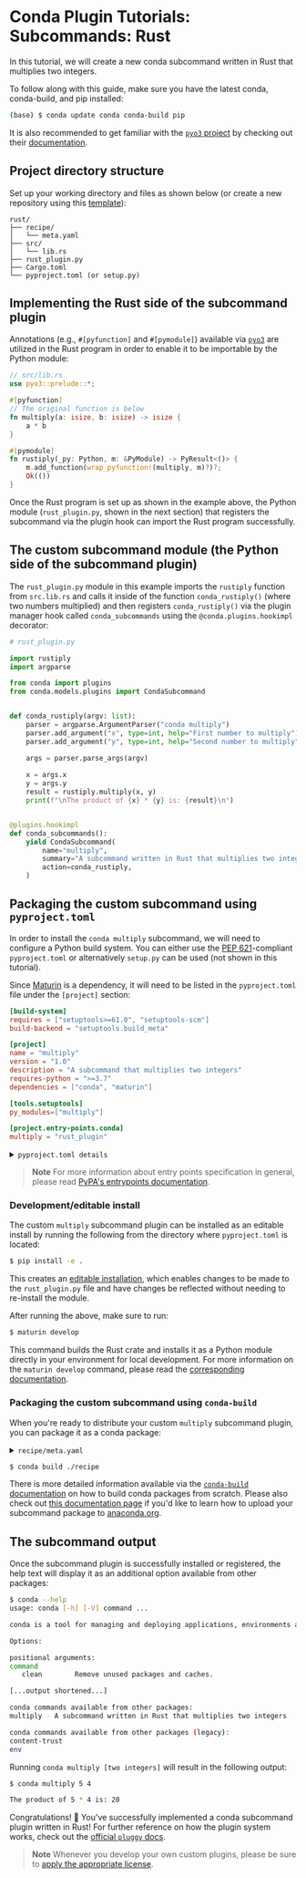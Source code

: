 [template]: https://github.com/conda/conda-plugin-template/generate
[pyo3 docs]: https://pyo3.rs/latest/
[pyproject.toml docs]: https://packaging.python.org/en/latest/tutorials/packaging-projects/#creating-pyproject-toml
[entrypoints docs]: https://packaging.python.org/en/latest/specifications/entry-points/
[editable install doc]: https://pip.pypa.io/en/stable/topics/local-project-installs/#editable-installs
[maturin develop docs]: https://www.maturin.rs/develop.html
[build conda packages]: https://docs.conda.io/projects/conda-build/en/latest/user-guide/tutorials/build-pkgs.html
[upload to anaconda.org]: https://docs.anaconda.com/anacondaorg/user-guide/tasks/work-with-packages/#uploading-packages
[anaconda.org site]: https://anaconda.org/
[licenses]: https://docs.conda.io/projects/conda/en/latest/dev-guide/plugin-api/index.html#a-note-on-licensing
[pep 621]: https://peps.python.org/pep-0621/
[maturin]: https://github.com/PyO3/maturin
[pyo3]: https://github.com/PyO3/pyo3
[pluggy docs]: https://pluggy.readthedocs.io/en/stable/index.html

# Conda Plugin Tutorials: Subcommands: Rust

In this tutorial, we will create a new conda subcommand written in Rust that multiplies two integers.

To follow along with this guide, make sure you have the latest conda, conda-build, and pip installed:

```bash
(base) $ conda update conda conda-build pip
```

It is also recommended to get familiar with the [`pyo3` project][pyo3] by checking out their [documentation][pyo3 docs].

## Project directory structure

Set up your working directory and files as shown below (or create a new repository using this [template][template]):

```
rust/
├── recipe/
│   └── meta.yaml
├── src/
│   └── lib.rs
├── rust_plugin.py
├── Cargo.toml
└── pyproject.toml (or setup.py)
```

## Implementing the Rust side of the subcommand plugin

Annotations (e.g., `#[pyfunction]` and `#[pymodule]`) available via [`pyo3`][pyo3] are utilized in the Rust program in order to enable it to be importable by the Python module:

```rust
// src/lib.rs
use pyo3::prelude::*;

#[pyfunction]
// The original function is below
fn multiply(a: isize, b: isize) -> isize {
    a * b
}

#[pymodule]
fn rustiply(_py: Python, m: &PyModule) -> PyResult<()> {
    m.add_function(wrap_pyfunction!(multiply, m)?)?;
    Ok(())
}
```

Once the Rust program is set up as shown in the example above, the Python module (`rust_plugin.py`, shown in the next section) that registers the subcommand via the plugin hook can import the Rust program successfully.

## The custom subcommand module (the Python side of the subcommand plugin)

The `rust_plugin.py` module in this example imports the `rustiply` function from `src.lib.rs` and calls it inside of the function `conda_rustiply()` (where two numbers multiplied) and then registers `conda_rustiply()` via the plugin manager hook called `conda_subcommands` using the `@conda.plugins.hookimpl` decorator:

```python
# rust_plugin.py

import rustiply
import argparse

from conda import plugins
from conda.models.plugins import CondaSubcommand


def conda_rustiply(argv: list):
    parser = argparse.ArgumentParser("conda multiply")
    parser.add_argument("x", type=int, help="First number to multiply")
    parser.add_argument("y", type=int, help="Second number to multiply")

    args = parser.parse_args(argv)
    
    x = args.x
    y = args.y
    result = rustiply.multiply(x, y)
    print(f"\nThe product of {x} * {y} is: {result}\n")


@plugins.hookimpl
def conda_subcommands():
    yield CondaSubcommand(
        name="multiply",
        summary="A subcommand written in Rust that multiplies two integers",
        action=conda_rustiply,
    )
```

## Packaging the custom subcommand using `pyproject.toml`

In order to install the `conda multiply` subcommand, we will need to configure a Python build system. You can either use the [PEP 621][pep 621]-compliant `pyproject.toml` or alternatively `setup.py` can be used (not shown in this tutorial).

Since [Maturin][maturin] is a dependency, it will need to be listed in the `pyproject.toml` file under the `[project]` section:

```toml
[build-system]
requires = ["setuptools>=61.0", "setuptools-scm"]
build-backend = "setuptools.build_meta"

[project]
name = "multiply"
version = "1.0"
description = "A subcommand that multiplies two integers"
requires-python = ">=3.7"
dependencies = ["conda", "maturin"]

[tools.setuptools]
py_modules=["multiply"]

[project.entry-points.conda]
multiply = "rust_plugin"
```

<details>
<summary><code>pyproject.toml details</code></summary>

> #### `[build-system]`
> - `requires` This is a list of requirement specifiers for build-time dependencies of a package.
> - `build-backend` Build backends have the ability to accept configuration settings, which can change the way that the package building is handled.
> 
> #### `[project]`
> * `name` (required) This is the name of the package that contains your subcommand. This is also how others will find your subcommand package if you choose to upload it to PyPI.
> * `version` (required) The version of the project; can be specified *either* statically or listed as dynamic.
> `description` A brief description of the project.
> * `requires-python` The version(s) of Python required by your project.
> * `dependencies` These are all of the dependencies for your project. This specific subcommand example requires both `conda` and `maturin`, which is why they are both listed here.
>
> For more information on `pyproject.toml` see the [PyPA packaging documentation][pyproject.toml docs].

</details>


> **Note**
> For more information about entry points specification in general, please read [PyPA's entrypoints documentation][entrypoints docs].

### Development/editable install

The custom `multiply` subcommand plugin can be installed as an editable install by running the following from the directory where `pyproject.toml` is located:

```bash
$ pip install -e .
```

This creates an [editable installation][editable install doc], which enables changes to be made to the `rust_plugin.py` file and have changes be reflected without needing to re-install the module.

After running the above, make sure to run:

```bash
$ maturin develop
```

This command builds the Rust crate and installs it as a Python module directly in your environment for local development. For more information on the `maturin develop` command, please read the [corresponding documentation][maturin develop docs].

### Packaging the custom subcommand using `conda-build`

When you're ready to distribute your custom `multiply` subcommand plugin, you can package it as a conda package:

<details>
<summary><code>recipe/meta.yaml</code></summary>

```yaml
package:
  name: multiply
  version: 1.0

source:
  path: ../

build:
  script: $PYTHON -m pip install --no-deps .

requirements:
  host:
    - python >=3.7

  run:
    - conda
    - python >=3.7
    - maturin

about:
  home: https://github.com/conda/conda-plugin-template/subcommand_plugin_examples/rust_subcommand_plugin_tutorial/multiply
  license: BSD-3-Clause
  license_file: LICENSE
  summary: A subcommand written in Rust that multiplies two integers
```

</details>

```bash
$ conda build ./recipe
```

There is more detailed information available via the [`conda-build` documentation][build conda packages] on how to build conda packages from scratch. Please also check out [this documentation page][upload to anaconda.org] if you'd like to learn how to upload your subcommand package to [anaconda.org][anaconda.org site].

## The subcommand output

Once the subcommand plugin is successfully installed or registered, the help text will display it as an additional option available from other packages:

```bash
$ conda --help
usage: conda [-h] [-V] command ...

conda is a tool for managing and deploying applications, environments and packages.

Options:

positional arguments:
command
   clean        Remove unused packages and caches.

[...output shortened...]

conda commands available from other packages:
multiply - A subcommand written in Rust that multiplies two integers

conda commands available from other packages (legacy):
content-trust
env
```

Running `conda multiply [two integers]` will result in the following output:

```bash
$ conda multiply 5 4

The product of 5 * 4 is: 20
```

Congratulations! 🎉 You've successfully implemented a conda subcommand plugin written in Rust! For further reference on how the plugin system works, check out the [official `pluggy` docs][pluggy docs].

> **Note**
> Whenever you develop your own custom plugins, please be sure to [apply the appropriate license][licenses].

